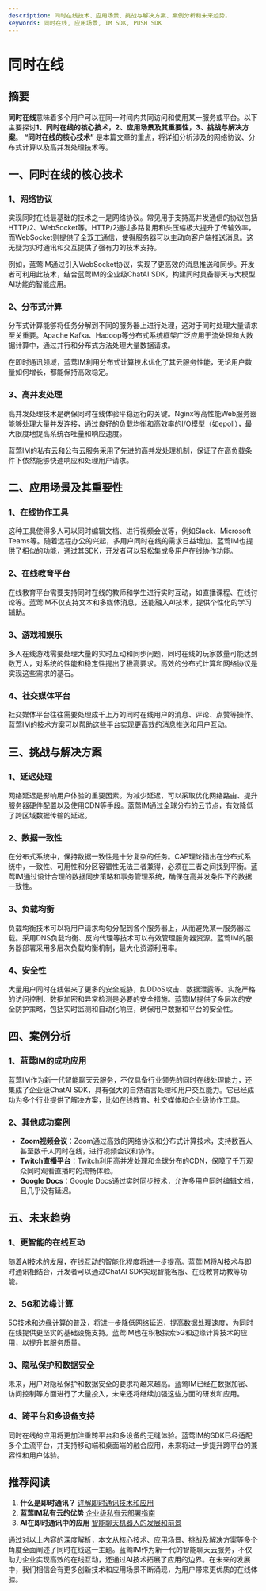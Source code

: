 ```yaml
---
description: 同时在线技术、应用场景、挑战与解决方案、案例分析和未来趋势。
keywords: 同时在线, 应用场景, IM SDK, PUSH SDK
---
```

# 同时在线

## 摘要

**同时在线**意味着多个用户可以在同一时间内共同访问和使用某一服务或平台。以下主要探讨**1、同时在线的核心技术，2、应用场景及其重要性，3、挑战与解决方案**。 **“同时在线的核心技术”** 是本篇文章的重点，将详细分析涉及的网络协议、分布式计算以及高并发处理技术等。

## 一、同时在线的核心技术

### 1、网络协议

实现同时在线最基础的技术之一是网络协议。常见用于支持高并发通信的协议包括HTTP/2、WebSocket等。HTTP/2通过多路复用和头压缩极大提升了传输效率，而WebSocket则提供了全双工通信，使得服务器可以主动向客户端推送消息。这无疑为实时通讯和交互提供了强有力的技术支持。

例如，蓝莺IM通过引入WebSocket协议，实现了更高效的消息推送和同步。开发者可利用此技术，结合蓝莺IM的企业级ChatAI SDK，构建同时具备聊天与大模型AI功能的智能应用。

### 2、分布式计算

分布式计算能够将任务分解到不同的服务器上进行处理，这对于同时处理大量请求至关重要。Apache Kafka、Hadoop等分布式系统框架广泛应用于流处理和大数据计算中，通过并行和分布式方法处理大量数据请求。

在即时通讯领域，蓝莺IM利用分布式计算技术优化了其云服务性能，无论用户数量如何增长，都能保持高效稳定。

### 3、高并发处理

高并发处理技术是确保同时在线体验平稳运行的关键。Nginx等高性能Web服务器能够处理大量并发连接，通过良好的负载均衡和高效率的I/O模型（如epoll），最大限度地提高系统吞吐量和响应速度。

蓝莺IM的私有云和公有云服务采用了先进的高并发处理机制，保证了在高负载条件下依然能够快速响应和处理用户请求。

## 二、应用场景及其重要性

### 1、在线协作工具

这种工具使得多人可以同时编辑文档、进行视频会议等，例如Slack、Microsoft Teams等。随着远程办公的兴起，多用户同时在线的需求日益增加。蓝莺IM也提供了相似的功能，通过其SDK，开发者可以轻松集成多用户在线协作功能。

### 2、在线教育平台

在线教育平台需要支持同时在线的教师和学生进行实时互动，如直播课程、在线讨论等。蓝莺IM不仅支持文本和多媒体消息，还能融入AI技术，提供个性化的学习辅助。

### 3、游戏和娱乐

多人在线游戏需要处理大量的实时互动和同步问题，同时在线的玩家数量可能达到数万人，对系统的性能和稳定性提出了极高要求。高效的分布式计算和网络协议是实现这些需求的基石。

### 4、社交媒体平台

社交媒体平台往往需要处理成千上万的同时在线用户的消息、评论、点赞等操作。蓝莺IM的技术方案可以帮助这些平台实现更高效的消息推送和用户互动。

## 三、挑战与解决方案

### 1、延迟处理

网络延迟是影响用户体验的重要因素。为减少延迟，可以采取优化网络路由、提升服务器硬件配置以及使用CDN等手段。蓝莺IM通过全球分布的云节点，有效降低了跨区域数据传输的延迟。

### 2、数据一致性

在分布式系统中，保持数据一致性是十分复杂的任务。CAP理论指出在分布式系统中，一致性、可用性和分区容错性无法三者兼得，必须在三者之间找到平衡。蓝莺IM通过设计合理的数据同步策略和事务管理系统，确保在高并发条件下的数据一致性。

### 3、负载均衡

负载均衡技术可以将用户请求均匀分配到各个服务器上，从而避免某一服务器过载。采用DNS负载均衡、反向代理等技术可以有效管理服务器资源。蓝莺IM的服务器部署采用多层次负载均衡机制，最大化资源利用率。

### 4、安全性

大量用户同时在线带来了更多的安全威胁，如DDoS攻击、数据泄露等。实施严格的访问控制、数据加密和异常检测是必要的安全措施。蓝莺IM提供了多层次的安全防护策略，包括实时监测和自动化响应，确保用户数据和平台的安全性。

## 四、案例分析

### 1、蓝莺IM的成功应用

蓝莺IM作为新一代智能聊天云服务，不仅具备行业领先的同时在线处理能力，还集成了企业级ChatAI SDK，具有强大的自然语言处理和用户交互能力。它已经成功为多个行业提供了解决方案，比如在线教育、社交媒体和企业级协作工具。

### 2、其他成功案例

- **Zoom视频会议**：Zoom通过高效的网络协议和分布式计算技术，支持数百人甚至数千人同时在线，进行视频会议和协作。
- **Twitch直播平台**：Twitch利用高并发处理和全球分布的CDN，保障了千万观众同时观看直播时的流畅体验。
- **Google Docs**：Google Docs通过实时同步技术，允许多用户同时编辑文档，且几乎没有延迟。

## 五、未来趋势

### 1、更智能的在线互动

随着AI技术的发展，在线互动的智能化程度将进一步提高。蓝莺IM将AI技术与即时通讯相结合，开发者可以通过ChatAI SDK实现智能客服、在线教育助教等功能。

### 2、5G和边缘计算

5G技术和边缘计算的普及，将进一步降低网络延迟，提高数据处理速度，为同时在线提供更坚实的基础设施支持。蓝莺IM也在积极探索5G和边缘计算技术的应用，以提升其服务质量。

### 3、隐私保护和数据安全

未来，用户对隐私保护和数据安全的要求将越来越高。蓝莺IM已经在数据加密、访问控制等方面进行了大量投入，未来还将继续加强这些方面的研发和应用。

### 4、跨平台和多设备支持

同时在线的应用将更加注重跨平台和多设备的无缝体验。蓝莺IM的SDK已经适配多个主流平台，并支持移动端和桌面端的融合应用，未来将进一步提升跨平台的兼容性和用户体验。

## 推荐阅读

1. **什么是即时通讯？** [详解即时通讯技术和应用](https://lanyingim.com/articles/product-and-technologies/what-is-instant-messaging.html)
2. **蓝莺IM私有云的优势** [企业级私有云部署指南](https://lanyingim.com/articles/product-and-technologies/private-cloud-deployment-guide.html)
3. **AI在即时通讯中的应用** [智能聊天机器人的发展和前景](https://lanyingim.com/articles/product-and-technologies/ai-chatbot-development.html)

通过对以上内容的深度解析，本文从核心技术、应用场景、挑战及解决方案等多个角度全面阐述了同时在线这一主题。蓝莺IM作为新一代的智能聊天云服务，不仅助力企业实现高效的在线互动，还通过AI技术拓展了应用的边界。在未来的发展中，我们相信会有更多创新技术和应用场景不断涌现，为用户带来更优质的在线体验。